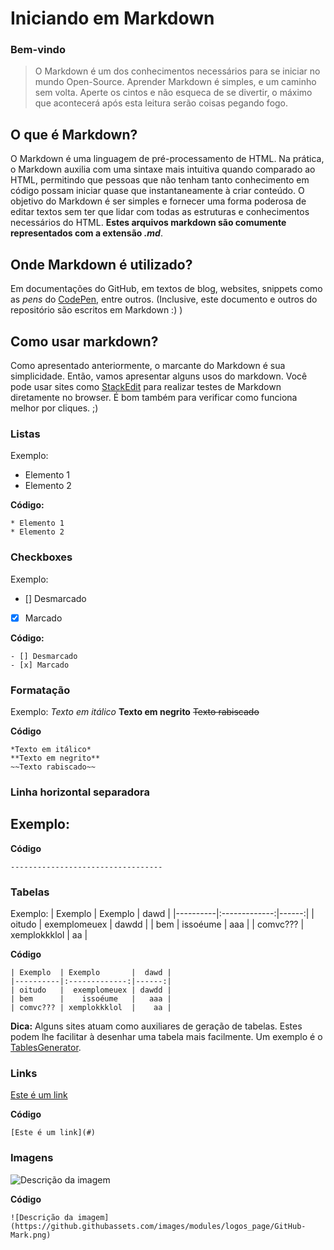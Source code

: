 # Iniciando em Markdown

### Bem-vindo
> O Markdown é um dos conhecimentos necessários para se iniciar no mundo Open-Source. Aprender Markdown é simples, e um caminho sem volta. Aperte os cintos e não esqueca de se divertir, o máximo que acontecerá após esta leitura serão coisas pegando fogo.

## O que é Markdown?
O Markdown é uma linguagem de pré-processamento de HTML. Na prática, o Markdown auxilia com uma sintaxe mais intuitiva quando comparado ao HTML, permitindo que pessoas que não tenham tanto conhecimento em código possam iniciar quase que instantaneamente à criar conteúdo. O objetivo do Markdown é ser simples e fornecer uma forma poderosa de editar textos sem ter que lidar com todas as estruturas e conhecimentos necessários do HTML.
**Estes arquivos markdown são comumente representados com a extensão *.md***.

## Onde Markdown é utilizado?
Em documentações do GitHub, em textos de blog, websites, snippets como as *pens* do [CodePen](https://codepen.io), entre outros.
(Inclusive, este documento e outros do repositório são escritos em Markdown :) )

## Como usar markdown?
Como apresentado anteriormente, o marcante do Markdown é sua simplicidade.
Então, vamos apresentar alguns usos do markdown.
Você pode usar sites como [StackEdit](https://stackedit.io/app#) para realizar testes de Markdown diretamente no browser. É bom também para verificar como funciona melhor por cliques. ;)

### Listas

Exemplo:
* Elemento 1
* Elemento 2

**Código:**
```
* Elemento 1
* Elemento 2
```

### Checkboxes

Exemplo:
- [] Desmarcado
- [x] Marcado

**Código:**
```
- [] Desmarcado
- [x] Marcado
```

### Formatação

Exemplo:
*Texto em itálico*
**Texto em negrito**
~~Texto rabiscado~~

**Código**
```
*Texto em itálico*
**Texto em negrito**
~~Texto rabiscado~~
```

### Linha horizontal separadora

Exemplo:
----------------------------------

**Código**
```
----------------------------------
```

### Tabelas

Exemplo:
| Exemplo  | Exemplo       |  dawd |
|----------|:-------------:|------:|
| oitudo   |  exemplomeuex | dawdd |
| bem      |    issoéume   |   aaa |
| comvc??? | xemplokkklol  |    aa |

**Código**
```
| Exemplo  | Exemplo       |  dawd |
|----------|:-------------:|------:|
| oitudo   |  exemplomeuex | dawdd |
| bem      |    issoéume   |   aaa |
| comvc??? | xemplokkklol  |    aa |
```

**Dica:** Alguns sites atuam como auxiliares de geração de tabelas. Estes podem lhe facilitar à desenhar uma tabela mais facilmente. Um exemplo é o [TablesGenerator](https://www.tablesgenerator.com/markdown_tables).

### Links
[Este é um link](#)

**Código**
```
[Este é um link](#)
```

### Imagens
![Descrição da imagem](https://github.githubassets.com/images/modules/logos_page/GitHub-Mark.png)

**Código**
```
![Descrição da imagem](https://github.githubassets.com/images/modules/logos_page/GitHub-Mark.png)
```
